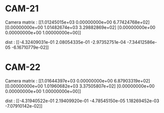 # CAM-21
Camera matrix : 
[[1.01245015e+03 0.00000000e+00 6.77424768e+02]
 [0.00000000e+00 1.01482674e+03 3.29882869e+02]
 [0.00000000e+00 0.00000000e+00 1.00000000e+00]]
 
dist : 
[[-4.32409031e-01  2.08054335e-01 -2.97352751e-04 -7.34412586e-05
  -6.16710779e-02]]
  
# CAM-22
Camera matrix : 
[[1.01644397e+03 0.00000000e+00 6.87903319e+02]
 [0.00000000e+00 1.01960682e+03 3.37505807e+02]
 [0.00000000e+00 0.00000000e+00 1.00000000e+00]]
 
dist : 
[[-4.31940522e-01  2.19409920e-01 -4.78545150e-05  1.18269452e-03
  -7.07910142e-02]]
